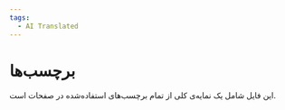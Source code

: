```yaml
---
tags:
  - AI Translated
---
```


# برچسب‌ها

این فایل شامل یک نمایه‌ی کلی از تمام برچسب‌های استفاده‌شده در صفحات است.

<!-- material/tags -->